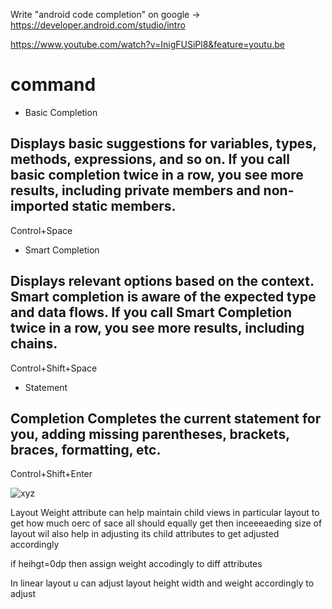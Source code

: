 Write "android code completion" on google -> https://developer.android.com/studio/intro


https://www.youtube.com/watch?v=InigFUSiPl8&feature=youtu.be

# command
- Basic Completion	
## Displays basic suggestions for variables, types, methods, expressions, and so on. If you call basic completion twice in a row, you see more results, including private members and non-imported static members.	
Control+Space	
- Smart Completion
## Displays relevant options based on the context. Smart completion is aware of the expected type and data flows. If you call Smart Completion twice in a row, you see more results, including chains.	
Control+Shift+Space
- Statement 
## Completion	Completes the current statement for you, adding missing parentheses, brackets, braces, formatting, etc.	
Control+Shift+Enter

![xyz](https://drive.google.com/drive/folders/1TT0SgN69wJqDEyfCSyndr1LZ6jf4Tlq4)

Layout Weight attribute can help maintain child views in particular layout to get how much oerc of sace all should equally get
then inceeeaeding size of layout wil also help in adjusting its child attributes to get adjusted accordingly

if heihgt=0dp
then assign weight accodingly to diff attributes

In linear layout u can adjust layout height width and weight accordingly to adjust 
